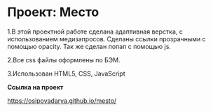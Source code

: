 # Проект: Место

1.В этой проектной работе сделана адаптивная верстка, с использованием медизапросов. Сделаны ссылки прозрачными с помощью opacity. Так же сделан попап с помощью js.

2.Все css файлы оформлены по БЭМ.

3.Использован HTML5, CSS, JavaScript

**Ссылка на проект**

https://osipovadarya.github.io/mesto/
